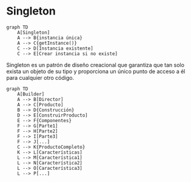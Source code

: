 # Singleton

```mermaid
graph TD
    A[Singleton]
    A --> B{instancia única}
    A --> C{getInstance()}
    C --> D[Instancia existente]
    C --> E[Crear instancia si no existe]
```

Singleton es un patrón de diseño creacional que garantiza que tan solo exista un objeto de su tipo y proporciona un único punto de acceso a él para cualquier otro código.
```mermaid
graph TD
    A[Builder]
    A --> B[Director]
    A --> C[Producto]
    B --> D{Construcción}
    D --> E[ConstruirProducto]
    E --> F{Componentes}
    F --> G[Parte1]
    F --> H[Parte2]
    F --> I[Parte3]
    F --> J[...]
    C --> K{ProductoCompleto}
    K --> L[Características]
    L --> M[Característica1]
    L --> N[Característica2]
    L --> O[Característica3]
    L --> P[...]
```
